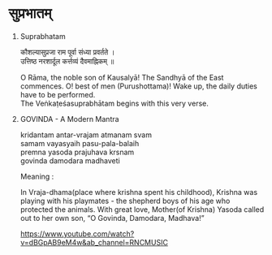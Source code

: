 
# सुप्रभातम्

1. Suprabhatam

    कौशल्यासुप्रजा राम पूर्वा संध्या प्रवर्तते ।  
    उत्तिष्ठ नरशार्दूल कर्त्तव्यं दैवमाह्निकम् ॥

    O Rāma, the noble son of Kausalyā! The Sandhyā of the East commences. O! best of men (Purushottama)! Wake up, the daily duties have to be performed.  
    The Veṅkaṭeśasuprabhātam begins with this very verse.

2. GOVINDA - A Modern Mantra  

    kridantam antar-vrajam atmanam svam  
    samam vayasyaih pasu-pala-balaih  
    premna yasoda prajuhava krsnam  
    govinda damodara madhaveti  

    Meaning :

    In Vraja-dhama(place where krishna spent his childhood), Krishna was playing with his playmates - the shepherd boys of his age who protected the animals. 
    With great love, Mother(of Krishna) Yasoda called out to her own son, “O Govinda, Damodara, Madhava!”

    https://www.youtube.com/watch?v=dBGpAB9eM4w&ab_channel=RNCMUSIC